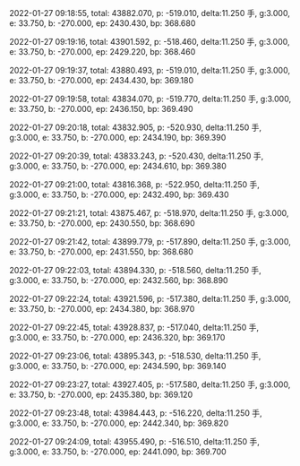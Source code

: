 2022-01-27 09:18:55, total: 43882.070, p: -519.010, delta:11.250 手, g:3.000, e: 33.750, b: -270.000, ep: 2430.430, bp: 368.680

2022-01-27 09:19:16, total: 43901.592, p: -518.460, delta:11.250 手, g:3.000, e: 33.750, b: -270.000, ep: 2429.220, bp: 368.460

2022-01-27 09:19:37, total: 43880.493, p: -519.010, delta:11.250 手, g:3.000, e: 33.750, b: -270.000, ep: 2434.430, bp: 369.180

2022-01-27 09:19:58, total: 43834.070, p: -519.770, delta:11.250 手, g:3.000, e: 33.750, b: -270.000, ep: 2436.150, bp: 369.490

2022-01-27 09:20:18, total: 43832.905, p: -520.930, delta:11.250 手, g:3.000, e: 33.750, b: -270.000, ep: 2434.190, bp: 369.390

2022-01-27 09:20:39, total: 43833.243, p: -520.430, delta:11.250 手, g:3.000, e: 33.750, b: -270.000, ep: 2434.610, bp: 369.380

2022-01-27 09:21:00, total: 43816.368, p: -522.950, delta:11.250 手, g:3.000, e: 33.750, b: -270.000, ep: 2432.490, bp: 369.430

2022-01-27 09:21:21, total: 43875.467, p: -518.970, delta:11.250 手, g:3.000, e: 33.750, b: -270.000, ep: 2430.550, bp: 368.690

2022-01-27 09:21:42, total: 43899.779, p: -517.890, delta:11.250 手, g:3.000, e: 33.750, b: -270.000, ep: 2431.550, bp: 368.680

2022-01-27 09:22:03, total: 43894.330, p: -518.560, delta:11.250 手, g:3.000, e: 33.750, b: -270.000, ep: 2432.560, bp: 368.890

2022-01-27 09:22:24, total: 43921.596, p: -517.380, delta:11.250 手, g:3.000, e: 33.750, b: -270.000, ep: 2434.380, bp: 368.970

2022-01-27 09:22:45, total: 43928.837, p: -517.040, delta:11.250 手, g:3.000, e: 33.750, b: -270.000, ep: 2436.320, bp: 369.170

2022-01-27 09:23:06, total: 43895.343, p: -518.530, delta:11.250 手, g:3.000, e: 33.750, b: -270.000, ep: 2434.590, bp: 369.140

2022-01-27 09:23:27, total: 43927.405, p: -517.580, delta:11.250 手, g:3.000, e: 33.750, b: -270.000, ep: 2435.380, bp: 369.120

2022-01-27 09:23:48, total: 43984.443, p: -516.220, delta:11.250 手, g:3.000, e: 33.750, b: -270.000, ep: 2442.340, bp: 369.820

2022-01-27 09:24:09, total: 43955.490, p: -516.510, delta:11.250 手, g:3.000, e: 33.750, b: -270.000, ep: 2441.090, bp: 369.700